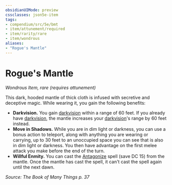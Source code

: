 ```yaml
---
obsidianUIMode: preview
cssclasses: json5e-item
tags:
- compendium/src/5e/bmt
- item/attunement/required
- item/rarity/rare
- item/wondrous
aliases: 
- "Rogue's Mantle"
---
```

# Rogue's Mantle
*Wondrous Item, rare (requires attunement)*  


This dark, hooded mantle of thick cloth is infused with secretive and deceptive magic. While wearing it, you gain the following benefits:

- **Darkvision.** You gain [darkvision](/Systems/5e/rules/senses.md#darkvision) within a range of 60 feet. If you already have [darkvision](/Systems/5e/rules/senses.md#darkvision), the mantle increases your [darkvision](/Systems/5e/rules/senses.md#darkvision)'s range by 60 feet instead.  
- **Move in Shadows.** While you are in dim light or darkness, you can use a bonus action to teleport, along with anything you are wearing or carrying, up to 30 feet to an unoccupied space you can see that is also in dim light or darkness. You then have advantage on the first melee attack you make before the end of the turn.  
- **Willful Enmity.** You can cast the [Antagonize](/Systems/5e/spells/antagonize-bmt.md) spell (save DC 15) from the mantle. Once the mantle has cast the spell, it can't cast the spell again until the next dawn.  

*Source: The Book of Many Things p. 37*